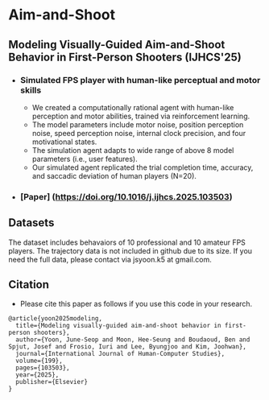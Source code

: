 # Aim-and-Shoot

## Modeling Visually-Guided Aim-and-Shoot Behavior in First-Person Shooters (IJHCS'25)

- ### Simulated FPS player with human-like perceptual and motor skills
  - We created a computationally rational agent with human-like perception and motor abilities, trained via reinforcement learning.
  - The model parameters include motor noise, position perception noise, speed perception noise, internal clock precision, and four motivational states.
  - The simulation agent adapts to wide range of above 8 model parameters (i.e., user features).
  - Our simulated agent replicated the trial completion time, accuracy, and saccadic deviation of human players (N=20).
- ### [Paper] (https://doi.org/10.1016/j.ijhcs.2025.103503)

## Datasets
The dataset includes behavaiors of 10 professional and 10 amateur FPS players.
The trajectory data is not included in github due to its size.
If you need the full data, please contact via jsyoon.k5 at gmail.com.


## Citation

- Please cite this paper as follows if you use this code in your research.

```
@article{yoon2025modeling,
  title={Modeling visually-guided aim-and-shoot behavior in first-person shooters},
  author={Yoon, June-Seop and Moon, Hee-Seung and Boudaoud, Ben and Spjut, Josef and Frosio, Iuri and Lee, Byungjoo and Kim, Joohwan},
  journal={International Journal of Human-Computer Studies},
  volume={199},
  pages={103503},
  year={2025},
  publisher={Elsevier}
}
```
